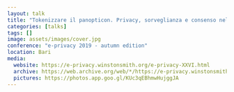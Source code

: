 ```yaml
---
layout: talk
title: "Tokenizzare il panopticon. Privacy, sorveglianza e consenso nella società disintermediata"
categories: [talks]
tags: []
image: assets/images/cover.jpg
conference: "e-privacy 2019 - autumn edition"
location: Bari
media:
  website: https://e-privacy.winstonsmith.org/e-privacy-XXVI.html
  archive: https://web.archive.org/web/*/https://e-privacy.winstonsmith.org/e-privacy-XXVI.html
  pictures: https://photos.app.goo.gl/KUc3qEBhmwHujggJA
---
```

